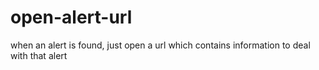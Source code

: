 # open-alert-url
when an alert is found, just open a url which contains information to deal with that alert
